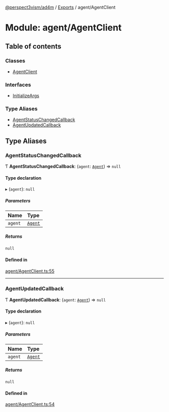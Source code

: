 [@perspect3vism/ad4m](../README.md) / [Exports](../modules.md) / agent/AgentClient

# Module: agent/AgentClient

## Table of contents

### Classes

- [AgentClient](../classes/agent_AgentClient.AgentClient.md)

### Interfaces

- [InitializeArgs](../interfaces/agent_AgentClient.InitializeArgs.md)

### Type Aliases

- [AgentStatusChangedCallback](agent_AgentClient.md#agentstatuschangedcallback)
- [AgentUpdatedCallback](agent_AgentClient.md#agentupdatedcallback)

## Type Aliases

### AgentStatusChangedCallback

Ƭ **AgentStatusChangedCallback**: (`agent`: [`Agent`](../classes/agent_Agent.Agent.md)) => ``null``

#### Type declaration

▸ (`agent`): ``null``

##### Parameters

| Name | Type |
| :------ | :------ |
| `agent` | [`Agent`](../classes/agent_Agent.Agent.md) |

##### Returns

``null``

#### Defined in

[agent/AgentClient.ts:55](https://github.com/perspect3vism/ad4m/blob/e76a46f1/core/src/agent/AgentClient.ts#L55)

___

### AgentUpdatedCallback

Ƭ **AgentUpdatedCallback**: (`agent`: [`Agent`](../classes/agent_Agent.Agent.md)) => ``null``

#### Type declaration

▸ (`agent`): ``null``

##### Parameters

| Name | Type |
| :------ | :------ |
| `agent` | [`Agent`](../classes/agent_Agent.Agent.md) |

##### Returns

``null``

#### Defined in

[agent/AgentClient.ts:54](https://github.com/perspect3vism/ad4m/blob/e76a46f1/core/src/agent/AgentClient.ts#L54)
